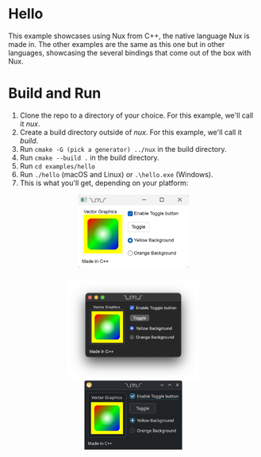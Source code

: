 # Hello

This example showcases using Nux from C++, the native language Nux is made in.
The other examples are the same as this one but in other languages, showcasing
the several bindings that come out of the box with Nux.

# Build and Run

1. Clone the repo to a directory of your choice. For this example, we'll call it *nux*.
2. Create a build directory outside of *nux*. For this example, we'll call it *build*.
3. Run `cmake -G (pick a generator) ../nux` in the build directory.
4. Run `cmake --build .` in the build directory.
5. Run `cd examples/hello`
5. Run `./hello` (macOS and Linux) or `.\hello.exe` (Windows).
6. This is what you'll get, depending on your platform:

<p style="display: flex; justify-content: center; align-items: center; flex-direction: column;">
    <img src="../../screenshots/windows-cpp.png" height="150px" style="padding-bottom: 25px;">
    <img src="../../screenshots/macos-cpp.png" height="200px">
    <img src="../../screenshots/linux-cpp.png" height="140px">
</p>
